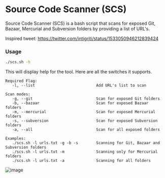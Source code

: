 # Source Code Scanner (SCS)

Source Code Scanner (SCS) is a bash script that scans for exposed Git, Bazaar, Mercurial and Subversion folders by providing a list of URL's.

Inspired tweet: https://twitter.com/intigriti/status/1533050946212839424

### Usage

```sh
./scs.sh -h
```
This will display help for the tool. Here are all the switches it supports.

```
Required Flag: 
   -l, --list                           Add URL's list to scan

Scan modes: 
   -g, --git                            Scan for exposed Git folders
   -b, --bazaar                         Scan for exposed Bazaar folders
   -m, --mercurial                      Scan for exposed Mercurial folders
   -s, --subversion                     Scan for exposed Subversion folders
   -a, --all                            Scan for all exposed folders

Examples: 
   ./scs.sh -l urls.txt -g -b -s        Scanning for Git, Bazaar and Subversion folders
   ./scs.sh -l urls.txt -m              Scanning only for Mercurial folders
   ./scs.sh -l urls.txt -a              Scanning for all folders
   ```

![image](https://user-images.githubusercontent.com/80685782/178268055-bcd1975e-c7b3-49db-9d52-f6d8f1b4187b.png)




